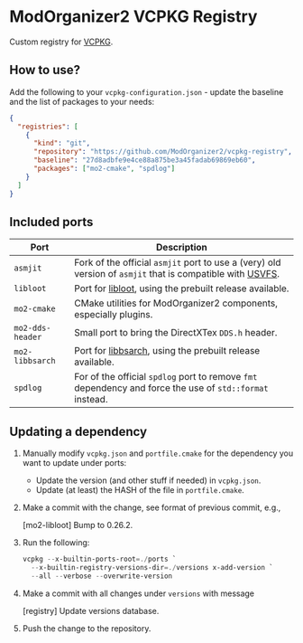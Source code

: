 # ModOrganizer2 VCPKG Registry

Custom registry for [VCPKG](https://github.com/microsoft/vcpkg/).

## How to use?

Add the following to your `vcpkg-configuration.json` - update the baseline and the list
of packages to your needs:

```json
{
  "registries": [
    {
      "kind": "git",
      "repository": "https://github.com/ModOrganizer2/vcpkg-registry",
      "baseline": "27d8adbfe9e4ce88a875be3a45fadab69869eb60",
      "packages": ["mo2-cmake", "spdlog"]
    }
  ]
}
```

## Included ports

| Port          | Description          |
| ------------- | -------------------- |
|`asmjit` | Fork of the official `asmjit` port to use a (very) old version of `asmjit` that is compatible with [USVFS](https://github.com/ModOrganizer2/usvfs). |
| `libloot` | Port for [libloot](https://github.com/loot/libloot), using the prebuilt release available. |
| `mo2-cmake` | CMake utilities for ModOrganizer2 components, especially plugins. |
| `mo2-dds-header` | Small port to bring the DirectXTex `DDS.h` header. |
| `mo2-libbsarch` | Port for [libbsarch](https://github.com/ModOrganizer2/libbarch), using the prebuilt release available. |
| `spdlog` | For of the official `spdlog` port to remove `fmt` dependency and force the use of `std::format` instead. |

## Updating a dependency

1. Manually modify `vcpkg.json` and `portfile.cmake` for the dependency you want to update
under ports:
    - Update the version (and other stuff if needed) in `vcpkg.json`.
    - Update (at least) the HASH of the file in `portfile.cmake`.

2. Make a commit with the change, see format of previous commit, e.g.,

    [mo2-libloot] Bump to 0.26.2.

3. Run the following:

    ```powershell
    vcpkg --x-builtin-ports-root=./ports `
      --x-builtin-registry-versions-dir=./versions x-add-version `
      --all --verbose --overwrite-version
    ```

4. Make a commit with all changes under `versions` with message

    [registry] Update versions database.

5. Push the change to the repository.
